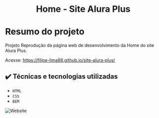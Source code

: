 <h1 align="center"> Home - Site Alura Plus </h1>

# Resumo do projeto
Projeto Reprodução da página web de desenvolvimento da Home do site Alura Plus.

Acesse:
https://filipe-lima88.github.io/site-alura-plus/

## ✔️ Técnicas e tecnologias utilizadas

- `HTML`
- `CSS`
- `BEM`

<img alt="Website" src="https://img.shields.io/website?style=for-the-badge&url=https%3A%2F%2Ffilipe-lima88.github.io%2Fsite-alura-plus%2F">
